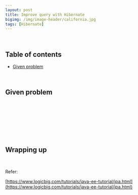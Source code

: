 ```yaml
---
layout: post
title: Improve query with Hibernate
bigimg: /img/image-header/california.jpg
tags: [Hibernate]
---
```





<br>

## Table of contents
- [Given problem](#given-problem)




<br>

## Given problem






<br>

## 






<br>

## 





<br>

## Wrapping up




<br>

Refer:

[https://www.logicbig.com/tutorials/java-ee-tutorial/jpa.html](https://www.logicbig.com/tutorials/java-ee-tutorial/jpa.html)